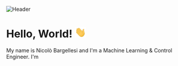![Header](https://raw.githubusercontent.com/iambarge/iambarge/master/src/GitHub_READM.png)


# Hello, World! <img src="https://raw.githubusercontent.com/iambarge/iambarge/master/src/wave.gif" width="30px">

My name is Nicolò Bargellesi and I'm a Machine Learning & Control Engineer. I'm
